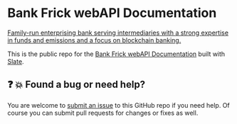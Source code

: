 Bank Frick webAPI Documentation
==================================
[Family-run enterprising bank serving intermediaries with a strong expertise in funds and emissions and a focus on blockchain banking.](https://bankfrick.li)

This is the public repo for the [Bank Frick webAPI Documentation](https://bankfrick.github.io/webapi-docs) built with [Slate](https://github.com/lord/slate).

:question: :boom: Found a bug or need help?
----------------------------------
You are welcome to [submit an issue](https://github.com/bankfrick/webapi-docs/issues) to this GitHub repo if you need help. Of course you can submit pull requests for changes or fixes as well.
